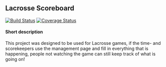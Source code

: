 ## Lacrosse Scoreboard

[![Build Status](https://travis-ci.org/jspitzen/lacrosse_scoreboard.svg?branch=master)](https://travis-ci.org/jspitzen/lacrosse_scoreboard)
[![Coverage Status](https://coveralls.io/repos/github/jspitzen/lacrosse_scoreboard/badge.svg?branch=master)](https://coveralls.io/github/jspitzen/lacrosse_scoreboard?branch=master)

#### Short description

This project was designed to be used for Lacrosse games, if the time- and scorekeepers
use the management page and fill in everything that is happening, people not watching 
the game can still keep track of what is going on!
